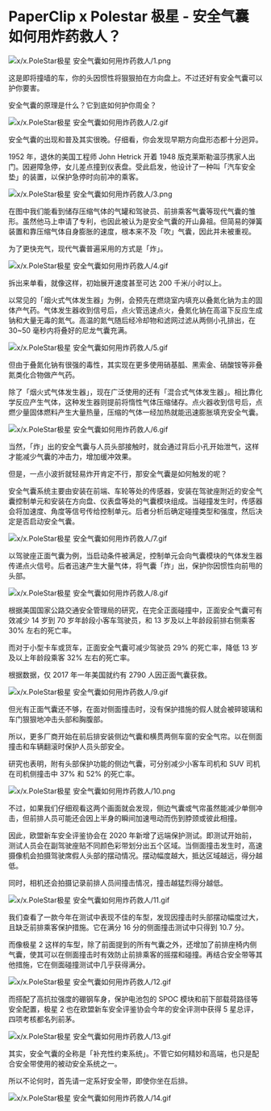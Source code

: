 # PaperClip x Polestar 极星 - 安全气囊如何用炸药救人？

![x/x.PoleStar极星 安全气囊如何用炸药救人/1.png](https://cdn.jsdelivr.net/gh/qiaoshouzi/static/image/x/x.PoleStar极星%20安全气囊如何用炸药救人/1.png)

这是即将撞墙的车，你的头因惯性将狠狠拍在方向盘上。不过还好有安全气囊可以护你要害。

安全气囊的原理是什么？它到底如何护你周全？

![x/x.PoleStar极星 安全气囊如何用炸药救人/2.gif](https://cdn.jsdelivr.net/gh/qiaoshouzi/static/image/x/x.PoleStar极星%20安全气囊如何用炸药救人/2.gif)

安全气囊的出现和普及其实很晚。仔细看，你会发现早期方向盘形态都十分迥异。

1952 年，退休的美国工程师 John Hetrick 开着 1948 版克莱斯勒温莎携家人出门。因避障急停，女儿差点撞到仪表盘。受此启发，他设计了一种叫「汽车安全垫」的装置，以保护急停时向前冲的乘客。

![x/x.PoleStar极星 安全气囊如何用炸药救人/3.png](https://cdn.jsdelivr.net/gh/qiaoshouzi/static/image/x/x.PoleStar极星%20安全气囊如何用炸药救人/3.png)

在图中我们能看到储存压缩气体的气罐和驾驶员、前排乘客气囊等现代气囊的雏形。虽然他马上申请了专利，也因此被认为是安全气囊的开山鼻祖。但简易的弹簧装置和靠压缩气体自身膨胀的速度，根本来不及「吹」气囊，因此并未被重视。

为了更快充气，现代气囊普遍采用的方式是「炸」。

![x/x.PoleStar极星 安全气囊如何用炸药救人/4.gif](https://cdn.jsdelivr.net/gh/qiaoshouzi/static/image/x/x.PoleStar极星%20安全气囊如何用炸药救人/4.gif)

拆出来单看，就像这样，初始展开速度甚至可达 200 千米/小时以上。

以常见的「烟火式气体发生器」为例，会预先在燃烧室内填充以叠氮化钠为主的固体产气药。气体发生器收到信号后，点火管迅速点火，叠氮化钠在高温下反应生成钠和大量无毒的氮气。高温的氮气随后经冷却物和滤网过滤从两侧小孔排出，在 30\~50 毫秒内将叠好的尼龙气囊充满。

![x/x.PoleStar极星 安全气囊如何用炸药救人/5.gif](https://cdn.jsdelivr.net/gh/qiaoshouzi/static/image/x/x.PoleStar极星%20安全气囊如何用炸药救人/5.gif)

但由于叠氮化钠有很强的毒性，其实现在更多使用硝基胍、黑索金、硝酸铵等非叠氮类化合物做产气药。

除了「烟火式气体发生器」，现在广泛使用的还有「混合式气体发生器」。相比靠化学反应产生气体，这种发生器则提前将惰性气体压缩储存。点火器收到信号后，点燃少量固体燃料产生大量热量，压缩的气体一经加热就能迅速膨胀填充安全气囊。

![x/x.PoleStar极星 安全气囊如何用炸药救人/6.gif](https://cdn.jsdelivr.net/gh/qiaoshouzi/static/image/x/x.PoleStar极星%20安全气囊如何用炸药救人/6.gif)

当然，「炸」出的安全气囊与人员头部接触时，就会通过背后小孔开始泄气，这样才能减少气囊的冲击力，增加缓冲效果。

但是，一点小波折就轻易炸开肯定不行，那安全气囊是如何触发的呢？

安全气囊系统主要由安装在前端、车轮等处的传感器，安装在驾驶座附近的安全气囊控制单元和安装在方向盘、仪表盘等处的气囊模块组成。当碰撞发生时，传感器会将加速度、角度等信号传给控制单元。后者分析后确定碰撞类型和强度，然后决定是否启动安全气囊。

![x/x.PoleStar极星 安全气囊如何用炸药救人/7.gif](https://cdn.jsdelivr.net/gh/qiaoshouzi/static/image/x/x.PoleStar极星%20安全气囊如何用炸药救人/7.gif)

以驾驶座正面气囊为例，当启动条件被满足，控制单元会向气囊模块的气体发生器传递点火信号。后者迅速产生大量气体，将气囊「炸」出，保护你因惯性向前甩的头部。

![x/x.PoleStar极星 安全气囊如何用炸药救人/8.gif](https://cdn.jsdelivr.net/gh/qiaoshouzi/static/image/x/x.PoleStar极星%20安全气囊如何用炸药救人/8.gif)

根据美国国家公路交通安全管理局的研究，在完全正面碰撞中，正面安全气囊可有效减少 14 岁到 70 岁年龄段小客车驾驶员，和 13 岁及以上年龄段前排右侧乘客 30% 左右的死亡率。

而对于小型卡车或货车，正面安全气囊可减少驾驶员 29% 的死亡率，降低 13 岁及以上年龄段乘客 32% 左右的死亡率。

根据数据，仅 2017 年一年美国就约有 2790 人因正面气囊获救。

![x/x.PoleStar极星 安全气囊如何用炸药救人/9.gif](https://cdn.jsdelivr.net/gh/qiaoshouzi/static/image/x/x.PoleStar极星%20安全气囊如何用炸药救人/9.gif)

但光有正面气囊还不够，在面对侧面撞击时，没有保护措施的假人就会被碎玻璃和车门狠狠地冲击头部和胸腹部。

所以，更多厂商开始在前后排安装侧边气囊和横贯两侧车窗的安全气帘。以在侧面撞击和车辆翻滚时保护人员头部安全。

研究也表明，附有头部保护功能的侧边气囊，可分别减少小客车司机和 SUV 司机在司机侧撞击中 37% 和 52% 的死亡率。

![x/x.PoleStar极星 安全气囊如何用炸药救人/10.png](https://cdn.jsdelivr.net/gh/qiaoshouzi/static/image/x/x.PoleStar极星%20安全气囊如何用炸药救人/10.png)

不过，如果我们仔细观看这两个画面就会发现，侧边气囊或气帘虽然能减少单侧冲击，但前排人员可能还会因上半身的瞬间加速甩动而伤到脖颈或彼此相撞。

因此，欧盟新车安全评鉴协会在 2020 年新增了远端保护测试。即测试开始前，测试人员会在副驾驶座贴不同颜色彩带划分出五个区域。当侧面撞击发生时，高速摄像机会拍摄驾驶席假人头部的摆动情况。摆动幅度越大，抵达区域越远，得分越低。

同时，相机还会拍摄记录前排人员间撞击情况，撞击越猛烈得分越低。

![x/x.PoleStar极星 安全气囊如何用炸药救人/11.gif](https://cdn.jsdelivr.net/gh/qiaoshouzi/static/image/x/x.PoleStar极星%20安全气囊如何用炸药救人/11.gif)

我们查看了一款今年在测试中表现不佳的车型，发现因撞击时头部摆动幅度过大，且缺乏前排乘客保护措施。它在满分 16 分的侧面撞击测试中只得到 10.7 分。

而像极星 2 这样的车型，除了前面提到的所有气囊之外，还增加了前排座椅内侧气囊，使其可以在侧面撞击时有效防止前排乘客的摇摆和碰撞。再结合安全带等其他措施，它在侧面碰撞测试中几乎获得满分。

![x/x.PoleStar极星 安全气囊如何用炸药救人/12.gif](https://cdn.jsdelivr.net/gh/qiaoshouzi/static/image/x/x.PoleStar极星%20安全气囊如何用炸药救人/12.gif)

而搭配了高抗拉强度的硼钢车身，保护电池包的 SPOC 模块和前下部载荷路径等安全配置，极星 2 也在欧盟新车安全评鉴协会今年的安全评测中获得 5 星总评，四项考核都名列前茅。

![x/x.PoleStar极星 安全气囊如何用炸药救人/13.gif](https://cdn.jsdelivr.net/gh/qiaoshouzi/static/image/x/x.PoleStar极星%20安全气囊如何用炸药救人/13.gif)

其实，安全气囊的全称是「补充性约束系统」。不管它如何精妙和高端，也只是配合安全带使用的被动安全系统之一。

所以不论何时，首先请一定系好安全带，即使你坐在后排。

![x/x.PoleStar极星 安全气囊如何用炸药救人/14.gif](https://cdn.jsdelivr.net/gh/qiaoshouzi/static/image/x/x.PoleStar极星%20安全气囊如何用炸药救人/14.gif)
